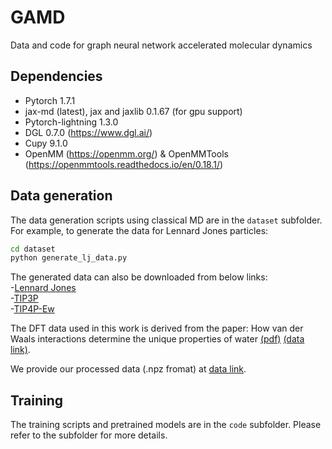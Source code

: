 # GAMD
Data and code for graph neural network accelerated molecular dynamics

## Dependencies

- Pytorch 1.7.1
- jax-md (latest), jax and jaxlib 0.1.67 (for gpu support)
- Pytorch-lightning 1.3.0
- DGL 0.7.0 (https://www.dgl.ai/)
- Cupy 9.1.0
- OpenMM (https://openmm.org/) & OpenMMTools (https://openmmtools.readthedocs.io/en/0.18.1/)

## Data generation

The data generation scripts using classical MD are in the ```dataset``` subfolder.
For example, to generate the data for Lennard Jones particles:
```bash
cd dataset
python generate_lj_data.py
```
    
The generated data can also be downloaded from below links: </br>
-[Lennard Jones](https://drive.google.com/file/d/1jJdTAnhps1EIHDaBfb893fruaLPJzYKI/view?usp=sharing)  
-[TIP3P](https://drive.google.com/file/d/18uvKVtN8Xm_5w7AJuezFiR1d2AqlHFKn/view?usp=sharing)  
-[TIP4P-Ew](https://drive.google.com/file/d/1jBk78hN4ZPC9x-YXnznUzxFnXnpeKFRi/view?usp=sharing)

The DFT data used in this work is derived from the paper:
How van der Waals interactions determine the unique properties of water [(pdf)](https://www.pnas.org/content/113/30/8368.short) 
[(data link)](https://zenodo.org/record/2634098#.Ygl0QnVKg5k). </br>

We provide our processed data (.npz fromat) at [data link](https://drive.google.com/file/d/1b9P7EvIliGupN9ZIJpMGZzkm4ttG9Ul6/view?usp=sharing).
    
## Training

The training scripts and pretrained models are in the ```code``` subfolder. Please refer to the subfolder for more details.
